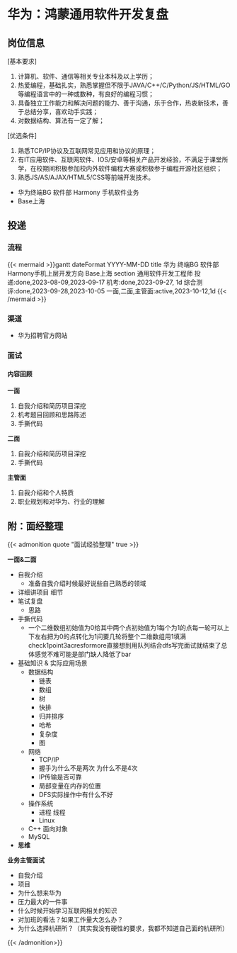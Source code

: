# 华为：鸿蒙通用软件开发复盘


<!--more-->


## 岗位信息

[基本要求]
1. 计算机、软件、通信等相关专业本科及以上学历；
2. 热爱编程，基础扎实，熟悉掌握但不限于JAVA/C++/C/Python/JS/HTML/GO等编程语言中的一种或数种，有良好的编程习惯；
3. 具备独立工作能力和解决问题的能力、善于沟通，乐于合作，热衷新技术，善于总结分享，喜欢动手实践；
4. 对数据结构、算法有一定了解；

[优选条件]
1. 熟悉TCP/IP协议及互联网常见应用和协议的原理；
2. 有IT应用软件、互联网软件、IOS/安卓等相关产品开发经验，不满足于课堂所学，在校期间积极参加校内外软件编程大赛或积极参于编程开源社区组织；
3. 熟悉JS/AS/AJAX/HTML5/CSS等前端开发技术。

- 华为终端BG 软件部 Harmony 手机软件业务
- Base上海

## 投递

### 流程

{{< mermaid >}}gantt
    dateFormat  YYYY-MM-DD
    title 华为 终端BG 软件部 Harmony手机上层开发方向 Base上海
    section 通用软件开发工程师
    投递:done,2023-08-09,2023-09-17
    机考:done,2023-09-27, 1d
    综合测评:done,2023-09-28,2023-10-05
    一面,二面,主管面:active,2023-10-12,1d
{{< /mermaid >}}

### 渠道

- 华为招聘官方网站

### 面试

#### 内容回顾

**一面**
1. 自我介绍和简历项目深挖
2. 机考题目回顾和思路陈述
3. 手撕代码

**二面**
1. 自我介绍和简历项目深挖
2. 手撕代码

**主管面**
1. 自我介绍和个人特质
2. 职业规划和对华为、行业的理解

## 附：面经整理

{{< admonition quote "面试经验整理" true >}}

**一面&二面**
- 自我介绍
    - 准备自我介绍时候最好说些自己熟悉的领域
- 详细讲项目 细节
- 笔试复盘
    - 思路
- 手撕代码
    - 一个二维数组初始值为0给其中两个点初始值为1每个为1的点每一轮可以上下左右把为0的点转化为1问要几轮将整个二维数组用1填满check1point3acresformore直接想到用队列结合dfs写完面试就结束了总体感觉不难可能是部门缺人降低了bar
- 基础知识 & 实际应用场景
    - 数据结构
        - 链表
        - 数组
        - 树
        - 快排
        - 归并排序
        - 哈希
        - 复杂度
        - 图
    - 网络
        - TCP/IP
        - 握手为什么不是两次 为什么不是4次
        - IP传输是否可靠
        - 局部变量在内存的位置
        - DFS实际操作中有什么不好
    - 操作系统
        - 进程 线程
        - Linux
    - C++ 面向对象
    - MySQL
- **思维**
 

**业务主管面试**

- 自我介绍
- 项目
- 为什么想来华为
- 压力最大的一件事
- 什么时候开始学习互联网相关的知识
- 对加班的看法？如果工作量大怎么办？
- 为什么选择杭研所？（其实我没有硬性的要求，我都不知道自己面的杭研所）

{{< /admonition>}}
